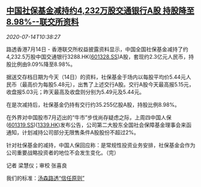<!--1594724113000-->
[中国社保基金减持约4,232万股交通银行A股 持股降至8.98%--联交所资料](https://cn.reuters.com/article/china-bank-communication-stock-0714-idCNKCS24F17I)
------

<div><i>2020-07-14T10:38:27</i></div><div class="StandardArticleBody_body"><p>路透香港7月14日 - 香港联交所权益披露资料显示，中国全国社保基金减持了约4,232.5万股中国交通银行3288.HK(<span id="symbol_601328.SS_1"><a href="//www.reuters.com/companies/601328.SS">601328.SS</a></span>)A股，套现约2.3亿元人民币，持股比例由9.09%降至8.98%。 </p><p>据送交存档日期为今天（14日）的资料，社保基金于场内以每股平均价5.44元人民币（最高价为每股5.48元），出售了上述交行A股。交行A股今天最高报5.15元，收盘报5.03元；昨天最高及收盘则分别为5.49元及5.44元。 </p><p>在是次减持后，社保基金仍持有交行约35.255亿股A股，持股比例8.98%。 </p><p>在外界对中国股市7月迈出的“牛市”步伐尚存疑虑之际，上周四中国人保(<span id="symbol_601319.SS_2"><a href="//www.reuters.com/companies/601319.SS">601319.SS</a></span>)(<span id="symbol_1339.HK_3"><a href="//www.reuters.com/companies/1339.HK">1339.HK</a></span>)发布公告，公司第二大股东全国社会保障基金理事会来函通知，计划减持公司部分无限售条件A股股份不超过2%。 </p><p>针对社保基金的减持，中国人保回应称：是常规性投资业务安排，社保基金会作为公司重要战略投资者的地位不会发生变化。（完） </p><div class="Attribution_container"><div class="Attribution_attribution"><p class="Attribution_content">记者 梁慧仪；审校 张喜良 </p></div></div><div class="StandardArticleBody_trustBadgeContainer"><span class="StandardArticleBody_trustBadgeTitle">我们的标准：</span><span class="trustBadgeUrl"><a href="https://www.thomsonreuters.cn/content/dam/openweb/documents/pdf/china/brochures/about-us-1.pdf">汤森路透“信任原则”</a></span></div></div>
